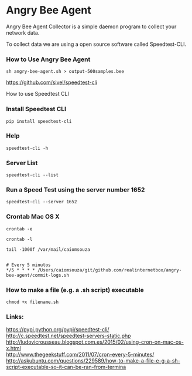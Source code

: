 # Angry Bee Agent
Angry Bee Agent Collector is a simple daemon program to collect your network data.

To collect data we are using a open source software called Speedtest-CLI. 

### How to Use Angry Bee Agent
```
sh angry-bee-agent.sh > output-500samples.bee
```

https://github.com/sivel/speedtest-cli 

How to use Speedtest CLI

### Install Speedtest CLI
```
pip install speedtest-cli
```

### Help
```
speedtest-cli -h
```

### Server List
```
speedtest-cli --list
```

### Run a Speed Test using the server number 1652
```
speedtest-cli --server 1652
```

### Crontab Mac OS X
```
crontab -e
```
```
crontab -l
```
```
tail -1000f /var/mail/caiomsouza
 
``` 

```
# Every 5 minutos
*/5 * * * * /Users/caiomsouza/git/github.com/realinternetbox/angry-bee-agent/commit-logs.sh

```

### How to make a file (e.g. a .sh script) executable
```
chmod +x filename.sh
```


### Links:

https://pypi.python.org/pypi/speedtest-cli/<BR>
http://c.speedtest.net/speedtest-servers-static.php<BR>
http://ludovicrousseau.blogspot.com.es/2015/02/using-cron-on-mac-os-x.html<BR>
http://www.thegeekstuff.com/2011/07/cron-every-5-minutes/<BR>
http://askubuntu.com/questions/229589/how-to-make-a-file-e-g-a-sh-script-executable-so-it-can-be-ran-from-termina<BR>

